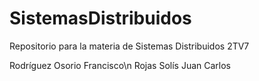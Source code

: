# SistemasDistribuidos
Repositorio para la materia de Sistemas Distribuidos 2TV7

Rodríguez Osorio Francisco\n 
Rojas Solís Juan Carlos 
